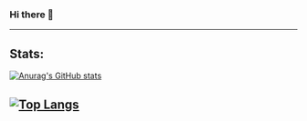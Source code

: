 ### Hi there 👋

---
## Stats:
[![Anurag's GitHub stats](https://github-readme-stats.vercel.app/api?username=YSSeah99&count_private=true&show_icons=true&theme=dark)](https://github.com/anuraghazra/github-readme-stats)

[![Top Langs](https://github-readme-stats.vercel.app/api/top-langs/?username=YSSeah99&count_private=true&theme=dark)](https://github.com/anuraghazra/github-readme-stats)
---

<!--
**YSSeah99/YSSeah99** is a ✨ _special_ ✨ repository because its `README.md` (this file) appears on your GitHub profile.

Here are some ideas to get you started:

- 🔭 I’m currently working on ...
- 🌱 I’m currently learning ...
- 👯 I’m looking to collaborate on ...
- 🤔 I’m looking for help with ...
- 💬 Ask me about ...
- 📫 How to reach me: ...
- 😄 Pronouns: He/Him
- ⚡ Fun fact: ...
-->
